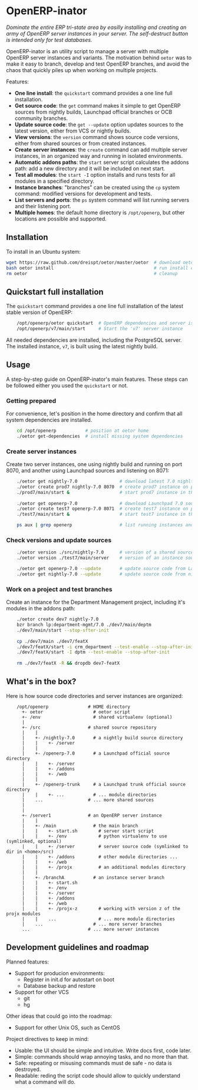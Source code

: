 OpenERP-inator
==============

*Dominate the entire ERP tri-state area by easilly installing and creating an army of OpenERP server instances in your server. The self-destruct button is intended only for test databases.*

OpenERP-inator is an utility script to manage a server with multiple OpenERP server instances and variants.
The motivation behind `oetor` was to make it easy to branch, develop and test OpenERP branches, and avoid the chaos that quickly piles up when working on multiple projects.

Features:

 - **One line install**: the `quickstart` command provides a one line full installation.
 - **Get source code**: the `get` command makes it simple to get OpenERP sources from nightly builds, Launchpad official branches or OCB community branches.
 - **Update source code**: the `get --update` option updates sources to the latest version, either from VCS or nightly builds.
 - **View versions**: the `version` command shows source code versions, either from shared sources or from created instances.
 - **Create server instances**: the `create` command can add multiple server instances, in an organized way and running in isolated environments.
 - **Automatic addons paths**: the `start` server script calculates the addons path: add a new directory and it will be included on next start.
 - **Test all modules**: the `start -I` option installs and runs tests for all modules in a specified directory.
 - **Instance branches**: "branches" can be created using the `cp` system command: modified versions for development and tests.
 - **List servers and ports**: the `ps` system command will list running servers and their listening port.
 - **Multiple homes**: the default home directory is `/opt/openerp`, but other locations are possible and supported.


Installation
------------

To install in an Ubuntu system:

```bash
wget https://raw.github.com/dreispt/oetor/master/oetor  # download oetor script
bash oetor install                                      # run install command
rm oetor                                                # cleanup
```


Quickstart full installation
---------------------------

The `quickstart` command provides a one line full installation of the latest stable version of OpenERP:

```bash
    /opt/openerp/oetor quickstart  # OpenERP dependencies and server isntallation 
    /opt/openerp/v7/main/start     # Start the 'v7' server instance
```

All needed dependencies are installed, including the PostgreSQL server.
The installed instance, `v7`, is built using the latest nightly build. 


Usage
-----

A step-by-step guide on OpenERP-inator's main features.
These steps can be followed either you used the `quickstart` or not.


### Getting prepared
 
For convenience, let's position in the home directory and confirm that all system dependencies are installed.

```bash
    cd /opt/openerp           # position at oetor home
    ./oetor get-dependencies  # install missing system dependencies
```


### Create server instances

Create two server instances, one using nightly build and running on port 8070,
and another using Launchpad sources and listening on 8071:

```bash
    ./oetor get nightly-7.0                # download latest 7.0 nighlty build
    ./oetor create prod7 nightly-7.0 8070  # create prod7 instance on port 8070
    ./prod7/main/start &                   # start prod7 instance in the background
    
    ./oetor get openerp-7.0                # download Launchpad 7.0 source code
    ./oetor create test7 openerp-7.0 8071  # create test7 instance on port 8071
    ./test7/main/start &                   # start test7 instance in the background

    ps aux | grep openerp                  # list running instances and listening ports
```


### Check versions and update sources

```bash
    ./oetor version ./src/nightly-7.0      # version of a shared source
    ./oetor version ./test7/main/server    # version of an instance source code

    ./oetor get openerp-7.0 --update       # update source code from Launchpad
    ./oetor get nightly-7.0 --update       # update source code from nightly builds
```


### Work on a project and test branches

Create an instance for the Department Management project, including it's modules in the addons path:

```bash
    ./oetor create dev7 nightly-7.0                                      # create "dev7" server instance 
    bzr branch lp:department-mgmt/7.0 ./dev7/main/deptm                  # add specific code
    ./dev7/main/start --stop-sfter-init                                  # new code branch automatically added to addons
    
    cp ./dev7/main ./dev7/featX                                          # create "featX" work copy from branch "main"
    ./dev7/featX/start -i crm_department --test-enable --stop-after-init # test one module
    ./dev7/featX/start -I dptm --test-enable --stop-after-init           # test all modules
    
    rm ./dev7/featX -R && dropdb dev7-featX                              # Remove an obsolete instance branch
```


What's in the box?
------------------

Here is how source code directories and server instances are organized:


        /opt/openerp               # HOME directory
          +- oetor                   # oetor script
          +- /env                    # shared virtualenv (optional)
          |
          +- /src                  # shared source repository
          |    |
          |    +- /nightly-7.0       # a nightly build source directory
          |    |    +- /server
          |    |
          |    +- /openerp-7.0       # a Launchpad official source directory
          |    |    +- /server
          |    |    +- /addons
          |    |    +- /web
          |    |
          |    +- /openerp-trunk     # a Launchpad trunk official source directory
          |    |    +- ...           # ... module directories
          |    ...                 # ... more shared sources
          |
          |
          +- /server1              # an OpenERP server instance
          |    |
          |    +- /main              # the main branch
          |    |    +- start.sh        # server start script
          |    |    +- /env            # python virtualenv to use (symlinked, optional)
          |    |    +- /server         # server source code (symlinked to dir in <home>/src)
          |    |    +- /addons         # other module directories ...
          |    |    +- /web
          |    |    +- /projx          # an additional modules directory
          |    |
          |    +- /branchA           # an instance server branch
          |    |    +- start.sh
          |    |    +- /env      
          |    |    +- /server       
          |    |    +- /addons 
          |    |    +- /web
          |    |    +- /projx-z        # working with version z of the projx modules
          |    |    ...                # ... more module directories
          |    ...                   # ... more server branches
          ...                      # ... more server instances


Development guidelines and roadmap
----------------------------------

Planned features:
* Support for producion environments:
  - Register in init.d for autostart on boot
  - Database backup and restore
* Support for other VCS
  - git
  - hg


Other ideas that could go into the roadmap:
* Support for other Unix OS, such as CentOS


Project directives to keep in mind:
* Usable: the UI should be simple and intuitive. Write docs first, code later.
* Simple: commands should wrap annoying tasks, and no more than that.
* Safe: repeating or misusing commands must de safe - no data is destroyed.
* Readable: reding the script code should allow to quickly understand what a command will do.

